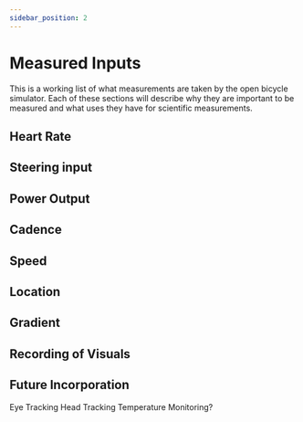 ```yaml
---
sidebar_position: 2
---
```


# Measured Inputs

This is a working list of what measurements are taken by the open bicycle simulator. Each of these sections will describe why they are important to be measured and what uses they have for scientific measurements. 

## Heart Rate

## Steering input

## Power Output

## Cadence

## Speed

## Location

## Gradient

## Recording of Visuals

## Future Incorporation 

Eye Tracking
Head Tracking
Temperature Monitoring?
